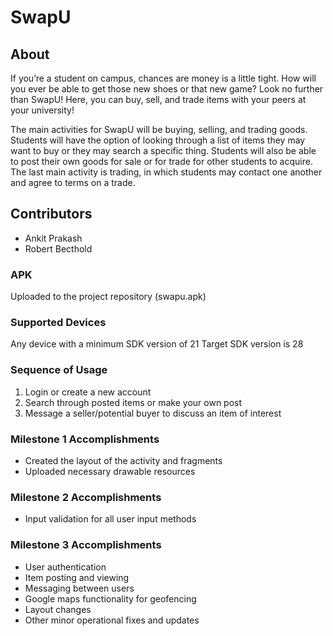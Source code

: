 # SwapU
## About
If you’re a student on campus, chances are money is a little tight.  How will you ever be able to get those new shoes or that new game?    Look no further than SwapU!  Here, you can buy, sell, and trade items with your peers at your university!

The main activities for SwapU will be buying, selling, and trading goods.  Students will have the option of looking through a list of  items they may want to buy or they may search a specific thing.  Students will also be able to post their own goods for sale or for trade for other students to acquire.  The last main activity is trading, in which students may contact one another and agree to terms on a trade. 
## Contributors
* Ankit Prakash
* Robert Becthold

### APK
Uploaded to the project repository (swapu.apk)

### Supported Devices
Any device with a minimum SDK version of 21
Target SDK version is 28

### Sequence of Usage
1. Login or create a new account
1. Search through posted items or make your own post
1. Message a seller/potential buyer to discuss an item of interest

### Milestone 1 Accomplishments
* Created the layout of the activity and fragments
* Uploaded necessary drawable resources

### Milestone 2 Accomplishments
* Input validation for all user input methods

### Milestone 3 Accomplishments
* User authentication
* Item posting and viewing
* Messaging between users
* Google maps functionality for geofencing
* Layout changes
* Other minor operational fixes and updates
